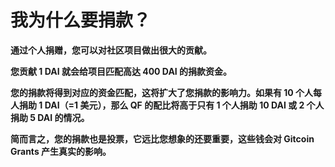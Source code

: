 # 我为什么要捐款？

**通过个人捐赠，您可以对社区项目做出很大的贡献。**

**您贡献 1 DAI 就会给项目匹配高达 400 DAI 的捐款资金。**

**您的捐款将得到对应的资金匹配，这将扩大了您捐款的影响力。如果有 10 个人每人捐助 1 DAI（=1 美元），那么 QF 的配比将高于只有 1 个人捐助 10 DAI 或 2 个人捐助 5 DAI 的情况。**

**简而言之，您的捐款也是投票，它远比您想象的还要重要，这些钱会对 Gitcoin Grants 产生真实的影响。**
